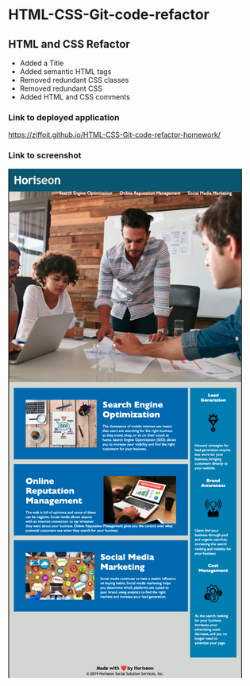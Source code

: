 # HTML-CSS-Git-code-refactor

## HTML and CSS Refactor

- Added a Title
- Added semantic HTML tags
- Removed redundant CSS classes
- Removed redundant CSS
- Added HTML and CSS comments

### Link to deployed application

https://ziffoit.github.io/HTML-CSS-Git-code-refactor-homework/

### Link to screenshot

![screenshot](assets/images/finished-product.png)
